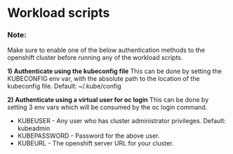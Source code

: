 # Workload scripts

### Note: 
Make sure to enable one of the below authentication methods to the openshift cluster before running any of the workload scripts. 

**1) Authenticate using the kubeconfig file** 
This can be done by setting the KUBECONFIG env var, with the absolute path to the location of the kubeconfig file. Default: ~/.kube/config 

**2) Authenticate using a virtual user for oc login**
This can be done by setting 3 env vars which will be consumed by the oc login command. 
* KUBEUSER - Any user who has cluster administrator privileges. Default: kubeadmin
* KUBEPASSWORD - Password for the above user.
* KUBEURL - The openshift server URL for your cluster.

